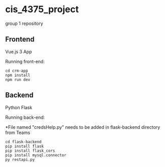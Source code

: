 # cis_4375_project

group 1 repository

## Frontend
Vue.js 3 App

Running front-end:

```
cd crm-app
npm install
npm run dev
```

## Backend
Python Flask

Running back-end:

*File named "credsHelp.py" needs to be added in flask-backend directory from Teams

```
cd flask-backend
pip install flask
pip install flask_cors
pip install mysql.connector
py restapi.py
```
